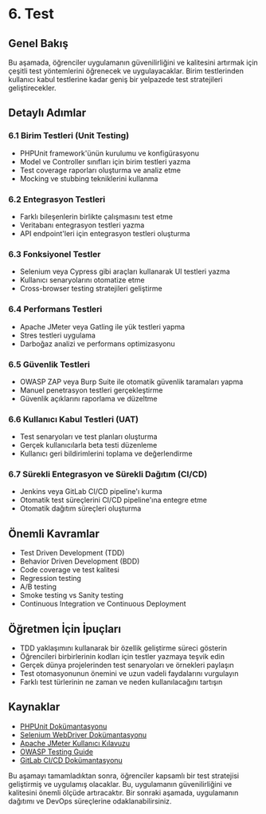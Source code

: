 # 6. Test

## Genel Bakış
Bu aşamada, öğrenciler uygulamanın güvenilirliğini ve kalitesini artırmak için çeşitli test yöntemlerini öğrenecek ve uygulayacaklar. Birim testlerinden kullanıcı kabul testlerine kadar geniş bir yelpazede test stratejileri geliştirecekler.

## Detaylı Adımlar

### 6.1 Birim Testleri (Unit Testing)
- PHPUnit framework'ünün kurulumu ve konfigürasyonu
- Model ve Controller sınıfları için birim testleri yazma
- Test coverage raporları oluşturma ve analiz etme
- Mocking ve stubbing tekniklerini kullanma

### 6.2 Entegrasyon Testleri
- Farklı bileşenlerin birlikte çalışmasını test etme
- Veritabanı entegrasyon testleri yazma
- API endpoint'leri için entegrasyon testleri oluşturma

### 6.3 Fonksiyonel Testler
- Selenium veya Cypress gibi araçları kullanarak UI testleri yazma
- Kullanıcı senaryolarını otomatize etme
- Cross-browser testing stratejileri geliştirme

### 6.4 Performans Testleri
- Apache JMeter veya Gatling ile yük testleri yapma
- Stres testleri uygulama
- Darboğaz analizi ve performans optimizasyonu

### 6.5 Güvenlik Testleri
- OWASP ZAP veya Burp Suite ile otomatik güvenlik taramaları yapma
- Manuel penetrasyon testleri gerçekleştirme
- Güvenlik açıklarını raporlama ve düzeltme

### 6.6 Kullanıcı Kabul Testleri (UAT)
- Test senaryoları ve test planları oluşturma
- Gerçek kullanıcılarla beta testi düzenleme
- Kullanıcı geri bildirimlerini toplama ve değerlendirme

### 6.7 Sürekli Entegrasyon ve Sürekli Dağıtım (CI/CD)
- Jenkins veya GitLab CI/CD pipeline'ı kurma
- Otomatik test süreçlerini CI/CD pipeline'ına entegre etme
- Otomatik dağıtım süreçleri oluşturma

## Önemli Kavramlar
- Test Driven Development (TDD)
- Behavior Driven Development (BDD)
- Code coverage ve test kalitesi
- Regression testing
- A/B testing
- Smoke testing vs Sanity testing
- Continuous Integration ve Continuous Deployment

## Öğretmen İçin İpuçları
- TDD yaklaşımını kullanarak bir özellik geliştirme süreci gösterin
- Öğrencileri birbirlerinin kodları için testler yazmaya teşvik edin
- Gerçek dünya projelerinden test senaryoları ve örnekleri paylaşın
- Test otomasyonunun önemini ve uzun vadeli faydalarını vurgulayın
- Farklı test türlerinin ne zaman ve neden kullanılacağını tartışın

## Kaynaklar
- [PHPUnit Dokümantasyonu](https://phpunit.de/documentation.html)
- [Selenium WebDriver Dokümantasyonu](https://www.selenium.dev/documentation/webdriver/)
- [Apache JMeter Kullanıcı Kılavuzu](https://jmeter.apache.org/usermanual/index.html)
- [OWASP Testing Guide](https://owasp.org/www-project-web-security-testing-guide/)
- [GitLab CI/CD Dokümantasyonu](https://docs.gitlab.com/ee/ci/)

Bu aşamayı tamamladıktan sonra, öğrenciler kapsamlı bir test stratejisi geliştirmiş ve uygulamış olacaklar. Bu, uygulamanın güvenilirliğini ve kalitesini önemli ölçüde artıracaktır. Bir sonraki aşamada, uygulamanın dağıtımı ve DevOps süreçlerine odaklanabilirsiniz.

